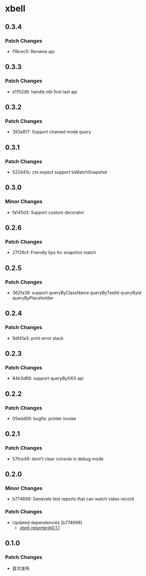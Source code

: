 # xbell

## 0.3.4

### Patch Changes

- f18cec5: Rename api

## 0.3.3

### Patch Changes

- e1152d9: handle nth first last api

## 0.3.2

### Patch Changes

- 393a817: Support chained mode query

## 0.3.1

### Patch Changes

- 532441c: ctx.expect support toMatchSnapshot

## 0.3.0

### Minor Changes

- fa145d3: Support custom decorator

## 0.2.6

### Patch Changes

- 27f29cf: Friendly tips for snapshot match

## 0.2.5

### Patch Changes

- 362fa38: support queryByClassName queryByTestId queryById queryByPlaceholder

## 0.2.4

### Patch Changes

- 9df41a3: print error stack

## 0.2.3

### Patch Changes

- 84b3d66: support queryByXXX api

## 0.2.2

### Patch Changes

- 05edd09: bugfix: printer invoke

## 0.2.1

### Patch Changes

- 57fce49: dont't clear console in debug mode

## 0.2.0

### Minor Changes

- b774699: Generate test reports that can watch video record

### Patch Changes

- Updated dependencies [b774699]
  - xbell-reporter@0.1.1

## 0.1.0

### Patch Changes

- 首次发布
